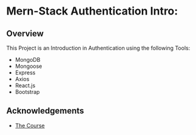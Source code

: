 # Mern-Stack Authentication Intro:

## Overview

This Project is an Introduction in Authentication using the following Tools:

- MongoDB
- Mongoose
- Express
- Axios
- React.js
- Bootstrap

## Acknowledgements

- [The Course](https://www.udemy.com/course/the-complete-node-js-express-js-mongo-db-bootcamp-2020/)
